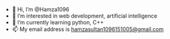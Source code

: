 - 👋 Hi, I’m @Hamza1096
- 👀 I’m interested in web development, artificial intelligence
- 🌱 I’m currently learning python, C++
- 📫 My email address is hamzasultan1096151005@gmail.com

<!---
Hamza1096/Hamza1096 is a ✨ special ✨ repository because its `README.md` (this file) appears on your GitHub profile.
You can click the Preview link to take a look at your changes.
--->
